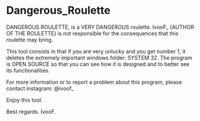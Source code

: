 # Dangerous_Roulette
DANGEROUS ROULETTE, is a VERY DANGEROUS roulette. IvooF_ (AUTHOR OF THE ROULETTE) is not responsible for the consequences that this roulette may bring.

This tool consists in that if you are very unlucky and you get number 1, it deletes the extremely important windows folder: SYSTEM 32. The program is OPEN SOURCE so that you can see how it is designed and to better see its functionalities.

For more information or to report a problem about this program, please contact instagram: @ivoof_

Enjoy this tool.

Best regards. IvooF.
